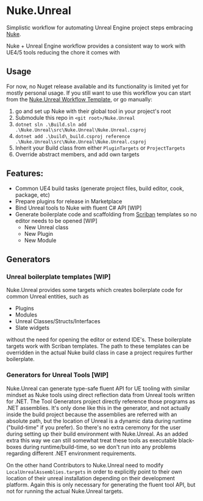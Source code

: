 # Nuke.Unreal

Simplistic workflow for automating Unreal Engine project steps embracing [Nuke](https://nuke.build).

Nuke + Unreal Engine workflow provides a consistent way to work with UE4/5 tools reducing the chore it comes with 

## Usage

For now, no Nuget release available and its functionality is limited yet for mostly personal usage. If you still want to use this workflow you can start from the [Nuke.Unreal Workflow Template](https://github.com/microdee/Nuke.Unreal.WorkflowTemplate), or go manually:

1. go and set up Nuke with their global tool in your project's root
2. Submodule this repo in `<git root>/Nuke.Unreal`
3. `dotnet sln .\Build.sln add .\Nuke.Unreal\src\Nuke.Unreal\Nuke.Unreal.csproj`
4. `dotnet add .\build\_build.csproj reference .\Nuke.Unreal\src\Nuke.Unreal\Nuke.Unreal.csproj`
5. Inherit your Build class from either `PluginTargets` or `ProjectTargets`
6. Override abstract members, and add own targets

## Features:
* Common UE4 build tasks (generate project files, build editor, cook, package, etc)
* Prepare plugins for release in Marketplace
* Bind Unreal tools to Nuke with fluent C# API \[WIP\]
* Generate boilerplate code and scaffolding from [Scriban](https://github.com/scriban/scriban) templates so no editor needs to be opened \[WIP\]
  * New Unreal class
  * New Plugin
  * New Module

## Generators

### Unreal boilerplate templates \[WIP\]

Nuke.Unreal provides some targets which creates boilerplate code for common Unreal entities, such as

* Plugins
* Modules
* Unreal Classes/Structs/Interfaces
* Slate widgets

without the need for opening the editor or extend IDE's. These boilerplate targets work with Scriban templates. The path to these templates can be overridden in the actual Nuke build class in case a project requires further boilerplate.

### Generators for Unreal Tools \[WIP\]

Nuke.Unreal can generate type-safe fluent API for UE tooling with similar mindset as Nuke tools using direct reflection data from Unreal tools written for .NET. The Tool Generators project directly reference those programs as .NET assemblies. It's only done like this in the generator, and not actually inside the build project because the assemblies are referred with an absolute path, but the location of Unreal is a dynamic data during runtime ("build-time" if you prefer). So there's no extra ceremony for the user during setting up their build environment with Nuke.Unreal. As an added extra this way we can still somewhat treat these tools as executable black-boxes during runtime/build-time, so we don't run into any problems regarding different .NET environment requirements.

On the other hand Contributors to Nuke.Unreal need to modify `LocalUnrealAssemblies.targets` in order to explicitly point to their own location of their unreal installation depending on their development platform. Again this is only necessary for generating the fluent tool API, but not for running the actual Nuke.Unreal targets.